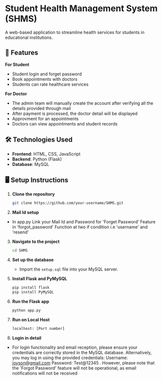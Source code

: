 
# Student Health Management System (SHMS)

A web-based application to streamline health services for students in educational institutions.

## 🚀 Features
**For Student**
- Student login and forget password
- Book appointments with doctors
- Students can rate healthcare services
  
**For Doctor**
- The admin team will manually create the account after verifying all the details provided through mail
- After payment is processed, the doctor detail will be displayed
- Approvment for an appointments
- Doctors can view appointments and student records

## 🛠️ Technologies Used

- **Frontend**: HTML, CSS, JavaScript
- **Backend**: Python (Flask)
- **Database**: MySQL

## 🖥️ Setup Instructions

1. **Clone the repository**
   ```bash
   git clone https://github.com/your-username/SHMS.git
   ```

2. **Mail Id setup**
- In app.py Link your Mail Id and Password for 'Forget Password' Feature in 'forgot_password' Function at two if condition i.e 'username' and 'resend'

3. **Navigate to the project**
   ```bash
   cd SHMS
   ```

4. **Set up the database**
   - Import the `setup.sql` file into your MySQL server.

5. **Install Flask and PyMySQL**
   ```bash
   pip install flask
   pip install PyMySQL
   ```

6. **Run the Flask app**
   ```bash
   python app.py
   ```

7. **Run on Local Host**
   ```bash
   localhost: [Port number]
   ```
8. **Login in detail**
- For login functionality and email reception, please ensure your credentials are correctly stored in the MySQL database. Alternatively, you may log in using the provided credentials: Username: joyson@gmail.com Password: Test@12345 . However, please note that the 'Forgot Password' feature will not be operational, as email notifications will not be received
